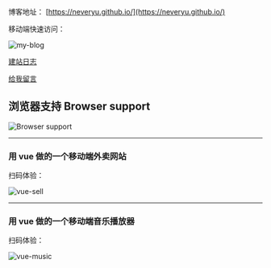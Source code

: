 博客地址： [https://neveryu.github.io/](https://neveryu.github.io/)

移动端快速访问：

![my-blog](https://neveryu.github.io/images/view-my-blog.png)

[建站日志](https://neveryu.github.io/weblog/)

[给我留言](https://neveryu.github.io/guestbook/)

## 浏览器支持 Browser support

![Browser support](http://iissnan.com/nexus/next/browser-support.png)

--------

### 用 vue 做的一个移动端外卖网站

扫码体验：

![vue-sell](https://neveryu.github.io/images/vue-sell-2.png)

--------

### 用 vue 做的一个移动端音乐播放器

扫码体验：

![vue-music](https://neveryu.github.io/images/vue-music-1.png)
